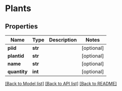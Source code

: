 # Plants

## Properties
Name | Type | Description | Notes
------------ | ------------- | ------------- | -------------
**piid** | **str** |  | [optional] 
**plantid** | **str** |  | [optional] 
**name** | **str** |  | [optional] 
**quantity** | **int** |  | [optional] 

[[Back to Model list]](../README.md#documentation-for-models) [[Back to API list]](../README.md#documentation-for-api-endpoints) [[Back to README]](../README.md)


